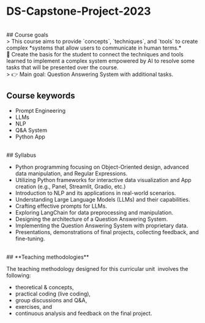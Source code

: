 # DS-Capstone-Project-2023

<br>
## Course goals
<br>
> This course aims to provide `concepts`, `techniques`, and `tools` to create complex *systems that allow users to communicate in human terms.*

<br>
💬 Create the basis for the student to connect the techniques and tools learned to implement a complex system empowered by AI to resolve some tasks that will be presented over the course.

<br>
> 👉 Main goal: Question Answering System with additional tasks.
<be>

## Course keywords

- Prompt Engineering
- LLMs
- NLP
- Q&A System
- Python App

<br>
## Syllabus

- Python programming focusing on Object-Oriented design, advanced data manipulation, and Regular Expressions.
- Utilizing Python frameworks for interactive data visualization and App creation (e.g., Panel, Streamlit, Gradio, etc.)
- Introduction to NLP and its applications in real-world scenarios.
- Understanding Large Language Models (LLMs) and their capabilities.
- Crafting effective prompts for LLMs.
- Exploring LangChain for data preprocessing and manipulation.
- Designing the architecture of a Question Answering System.
- Implementing the Question Answering System with proprietary data.
- Presentations, demonstrations of final projects, collecting feedback, and fine-tuning.

<br>
## **Teaching methodologies**

The teaching methodology designed for this curricular unit  involves the following:

- theoretical & concepts,
- practical coding (live coding),
- group discussions and Q&A,
- exercises, and
- continuous analysis and feedback on the final project.
